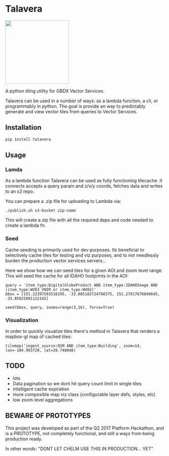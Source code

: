 # Talavera

<img src="http://www.lafuente.com/images/alternate/til217a.jpg" width="200">

A python tiling utility for GBDX Vector Services. 

Talavera can be used in a number of ways: as a lambda function, a cli, or 
programmably in python. The goal is provide an way to predictably generate and view vector tiles 
from queries to Vector Services. 

## Installation

```python
pip install talavera
```

## Usage

### Lamda 

As a lambda function Talavera can be used as fully functioning tilecache. It connects accepts a query param and z/x/y coords, 
fetches data and writes to an s3 repo.

You can prepare a .zip file for uploading to Lambda via:

```
./publish.sh s3-bucket zip-name
```

This will create a zip file with all the required deps and code needed to create a lambda fn.

### Seed

Cache seeding is primarily used for dev purposes. Its beneficial to selectively cache tiles for testing and viz purposes, and to not
needlessly burden the production vector services servers...

Here we show how we can seed tiles for a given AOI and zoom level range. This will seed the cache for all IDAHO footprints in the AOI:

```
query = 'item_type:DigitalGlobeProduct AND item_type:IDAHOImage AND (item_type:WV03_VNIR or item_type:WV02)'
bbox = [151.22397593516195, -33.885183724768375, 151.27817676849645, -33.85025891132142] 

seed(bbox, query, zooms=range(3,16), force=True)
```


### Visualization

In order to quickly visualize tiles there's method in Talavera that renders a mapbox-gl map of cached tiles:

```
tilemap('ingest_source:OSM AND item_type:Building', zoom=14, lon=-104.993720, lat=39.748048)
```


## TODO

* lots
* Data pagination so we dont hit query count limit in single tiles
* intelligent cache expiration
* more composible map viz class (configurable layer defs, styles, etc)
* low zoom level aggregations


## BEWARE OF PROTOTYPES

This project was developed as part of the Q2 2017 Platform Hackathon, and is a PROTOTYPE, 
not completely functional, and still a ways from being production ready.

In other words: "DONT LET CHELM USE THIS IN PRODUCTION... YET"
